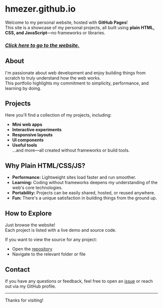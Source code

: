 # hmezer.github.io

Welcome to my personal website, hosted with **GitHub Pages**!  
This site is a showcase of my personal projects, all built using **plain HTML, CSS, and JavaScript**—no frameworks or libraries.

### [***Click here to go to the website.***](https://hmezer.github.io)

## About

I'm passionate about web development and enjoy building things from scratch to truly understand how the web works.  
This portfolio highlights my commitment to simplicity, performance, and learning by doing.

## Projects

Here you'll find a collection of my projects, including:

- **Mini web apps**  
- **Interactive experiments**
- **Responsive layouts**
- **UI components**
- **Useful tools**  
...and more—all created without frameworks or build tools.

## Why Plain HTML/CSS/JS?

- **Performance:** Lightweight sites load faster and run smoother.
- **Learning:** Coding without frameworks deepens my understanding of the web's core technologies.
- **Portability:** Projects can be easily shared, hosted, or reused anywhere.
- **Fun:** There's a unique satisfaction in building things from the ground up.

## How to Explore

Just browse the website!  
Each project is listed with a live demo and source code.

If you want to view the source for any project:
- Open the [repository](https://github.com/hmezer/hmezer.github.io)
- Navigate to the relevant folder or file

## Contact

If you have any questions or feedback, feel free to open an [issue](https://github.com/hmezer/hmezer.github.io/issues) or reach out via my GitHub profile.

---

Thanks for visiting!
````

